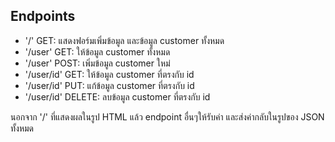 ## Endpoints ##
- '/' GET: แสดงฟอร์มเพิ่มข้อมูล และข้อมูล customer ทั้งหมด
- '/user' GET: ให้ข้อมูล customer ทั้งหมด
- '/user' POST: เพิ่มข้อมูล customer ใหม่
- '/user/id' GET: ให้ข้อมูล customer ที่ตรงกับ id
- '/user/id' PUT: แก้ข้อมูล customer ที่ตรงกับ id
- '/user/id' DELETE: ลบข้อมูล customer ที่ตรงกับ id

นอกจาก '/' ที่แสดงผลในรูป HTML แล้ว endpoint อื่นๆให้รับค่า และส่งค่ากลับในรูปของ JSON ทั้งหมด
